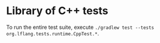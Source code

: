 # Library of C++ tests
To run the entire test suite, execute `./gradlew test --tests org.lflang.tests.runtime.CppTest.*`.
